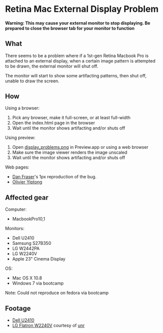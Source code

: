 Retina Mac External Display Problem
===================================

#### Warning: This may cause your external monitor to stop displaying. Be prepared to close the browser tab for your monitor to function

What
----

There seems to be a problem where if a 1st-gen Retina Macbook Pro is attached to an external display, when a certain image pattern is attempted to be drawn, the external monitor will shut off.

The monitor will start to show some artifacting patterns, then shut off, unable to draw the screen.

How
---

Using a browser:

1. Pick any browser, make it full-screen, or at least full-width
2. Open the index.html page in the browser
3. Wait until the monitor shows artifacting and/or shuts off

Using preview:

1. Open [display_problems.png](https://raw.github.com/oyiptong/retinadisplayproblem/master/display_problem.png) in Preview.app or using a web browser
2. Make sure the image viewer renders the image unscaled
3. Wait until the monitor shows artifacting and/or shuts off

Web pages:

* [Dan Fraser](http://www.capybara.org/~andrew/noise/)'s 1px reproduction of the bug.
* [Olivier Yiptong](https://people.mozilla.com/~oyiptong/retinadisplayproblem/index.html)

Affected gear
-------------

Computer:

* MacbookPro10,1

Monitors:

* Dell U2410
* Samsung S27B350
* LG W2442PA
* LG W2240V
* Apple 23" Cinema Display

OS:

* Mac OS X 10.8
* Windows 7 via bootcamp

Note: Could not reproduce on fedora via bootcamp

Footage
-------

* [Dell U2410](https://vimeo.com/68238157)
* [LG Flatron W2240V](https://vimeo.com/68255631) courtesy of [unr](https://github.com/unr)
